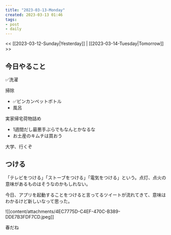 ```yaml
---
title: "2023-03-13-Monday"
created: 2023-03-13 01:46
tags:
- post
- daily
---
```


<< [[2023-03-12-Sunday|Yesterday]] | [[2023-03-14-Tuesday|Tomorrow]] >>

## 今日やること

✅洗濯

掃除
- ✅ビンカンペットボトル
- 風呂

実家帰宅荷物詰め
- 1週間だし最悪手ぶらでもなんとかなるな
- お土産のキムチは買おう

大学、行くぞ

## つける

「テレビをつける」「ストーブをつける」「電気をつける」という。点灯、点火の意味があるものはそうなのかもしれない。

今日、アプリを起動することをつけると言ってるツイートが流れてきて、意味はわかるけど新しいなって思った。

![[content/attachments/4EC7775D-C4EF-470C-B389-DDE7B3FDF7CD.jpeg]]

春だね